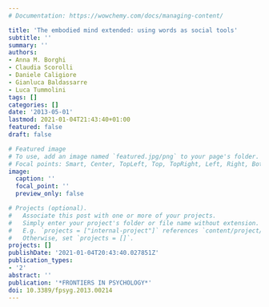 ```yaml
---
# Documentation: https://wowchemy.com/docs/managing-content/

title: 'The embodied mind extended: using words as social tools'
subtitle: ''
summary: ''
authors:
- Anna M. Borghi
- Claudia Scorolli
- Daniele Caligiore
- Gianluca Baldassarre
- Luca Tummolini
tags: []
categories: []
date: '2013-05-01'
lastmod: 2021-01-04T21:43:40+01:00
featured: false
draft: false

# Featured image
# To use, add an image named `featured.jpg/png` to your page's folder.
# Focal points: Smart, Center, TopLeft, Top, TopRight, Left, Right, BottomLeft, Bottom, BottomRight.
image:
  caption: ''
  focal_point: ''
  preview_only: false

# Projects (optional).
#   Associate this post with one or more of your projects.
#   Simply enter your project's folder or file name without extension.
#   E.g. `projects = ["internal-project"]` references `content/project/deep-learning/index.md`.
#   Otherwise, set `projects = []`.
projects: []
publishDate: '2021-01-04T20:43:40.027851Z'
publication_types:
- '2'
abstract: ''
publication: '*FRONTIERS IN PSYCHOLOGY*'
doi: 10.3389/fpsyg.2013.00214
---
```

